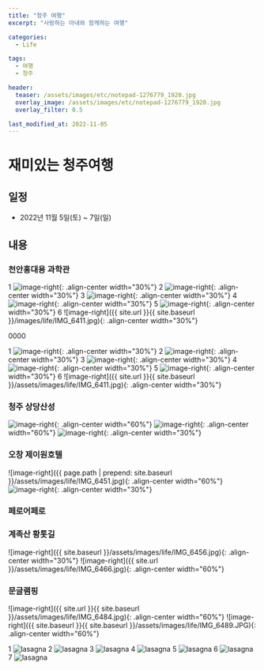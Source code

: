 ```yaml
---
title: "청주 여행"
excerpt: "사랑하는 아내와 함께하는 여행"

categories:
  - Life

tags:
  - 여행
  - 청주

header:
  teaser: /assets/images/etc/notepad-1276779_1920.jpg
  overlay_image: /assets/images/etc/notepad-1276779_1920.jpg
  overlay_filter: 0.5

last_modified_at: 2022-11-05
---
```


# 재미있는 청주여행

## 일정
- 2022년 11월 5일(토) ~ 7일(일)

## 내용
### 천안홍대용 과학관
1
![image-right](images/life/IMG_6411.jpg){: .align-center width="30%"}
2
![image-right](/images/life/IMG_6411.jpg){: .align-center width="30%"}
3
![image-right](./images/life/IMG_6411.jpg){: .align-center width="30%"}
4
![image-right](../images/life/IMG_6411.jpg){: .align-center width="30%"}
5
![image-right](../../images/life/IMG_6411.jpg){: .align-center width="30%"}
6
![image-right]({{ site.url }}{{ site.baseurl }}/images/life/IMG_6411.jpg){: .align-center width="30%"}


0000


1
![image-right](assets/images/life/IMG_6411.jpg){: .align-center width="30%"}
2
![image-right](/assets/images/life/IMG_6411.jpg){: .align-center width="30%"}
3
![image-right](./assets/images/life/IMG_6411.jpg){: .align-center width="30%"}
4
![image-right](../assets/images/life/IMG_6411.jpg){: .align-center width="30%"}
5
![image-right](../../assets/images/life/IMG_6411.jpg){: .align-center width="30%"}
6
![image-right]({{ site.url }}{{ site.baseurl }}/assets/images/life/IMG_6411.jpg){: .align-center width="30%"}


### 청주 상당산성
![image-right](./assets/images/life/IMG_6419.jpg){: .align-center width="60%"}
![image-right](../assets/images/life/IMG_6432.jpg){: .align-center width="60%"}
![image-right](../../assets/images/life/IMG_6496.jpg){: .align-center width="30%"}

### 오창 제이원호텔
![image-right]({{ page.path | prepend: site.baseurl }}/assets/images/life/IMG_6451.jpg){: .align-center width="60%"}
![image-right](/assets/images/life/IMG_6453.jpg){: .align-center width="30%"}

### 페로어페로

### 계족산 황톳길
![image-right]({{ site.baseurl }}/assets/images/life/IMG_6456.jpg){: .align-center width="30%"}
![image-right]({{ site.url }}/assets/images/life/IMG_6466.jpg){: .align-center width="60%"}

### 문글램핑
![image-right]({{ site.url }}{{ site.baseurl }}/assets/images/life/IMG_6484.jpg){: .align-center width="60%"}
![image-right]({{ site.baseurl }}{{ site.baseurl }}/assets/images/life/IMG_6489.JPG){: .align-center width="60%"}

1
<img src="{{ site.url }}{{ site.baseurl }}/assets/images/life/IMG_6484.jpg" alt="lasagna">
2
<img src="assets/images/life/IMG_6484.jpg" alt="lasagna">
3
<img src="/assets/images/life/IMG_6484.jpg" alt="lasagna">
4
<img src="./assets/images/life/IMG_6484.jpg" alt="lasagna">
5
<img src="../assets/images/life/IMG_6484.jpg" alt="lasagna">
6
<img src="../../assets/images/life/IMG_6484.jpg" alt="lasagna">
7
<img src="../../../assets/images/life/IMG_6484.jpg" alt="lasagna">